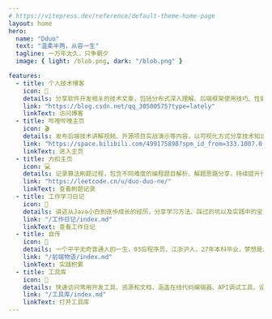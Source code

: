 ```yaml
---
# https://vitepress.dev/reference/default-theme-home-page
layout: home
hero:
  name: "Dduo"
  text: "温柔半两，从容一生"
  tagline: 一万年太久，只争朝夕
  image: { light: /blob.png, dark: "/blob.png" }

features:
  - title: 个人技术博客
    icon: 📝
    details: 分享软件开发相关的技术文章，包括分布式深入理解、后端框架使用技巧、性能优化方案等，记录技术成长历程。
    link: "https://blog.csdn.net/qq_30500575?type=lately"
    linkText: 访问博客
  - title: 哔哩哔哩主页
    icon: 🎬
    details: 发布后端技术讲解视频、开源项目实战演示等内容，以可视化方式分享技术知识，助力初学者理解难点。
    link: "https://space.bilibili.com/499175898?spm_id_from=333.1007.0.0"
    linkText: 进入主页
  - title: 力扣主页
    icon: 💻
    details: 记录算法刷题过程，包含不同难度的编程题目解析、解题思路分享，持续提升代码逻辑与问题解决能力。
    link: "https://leetcode.cn/u/duo-duo-ne/"
    linkText: 查看刷题记录
  - title: 工作学习日记
    icon: 📅
    details: 讲述从Java小白到逐步成长的经历，分享学习方法、踩过的坑以及实践中的宝贵经验，展现技术路上的点滴积累。
    link: "/工作日记/index.md"
    linkText: 查看工作日记
  - title: 自传
    icon: 📖
    details: 一个平平无奇普通人的一生，03后程序员，江浙沪人，27年本科毕业，梦想是成为一名小说家
    link: "/前端物语/index.md"
    linkText: 实践积累
  - title: 工具库
    icon: 🌈
    details: 快速访问常用开发工具、资源和文档，涵盖在线代码编辑器、API调试工具、设计资源网站等，提升开发便捷性。
    link: "/工具库/index.md"
    linkText: 打开工具库
---
```



